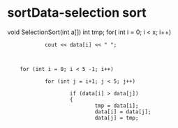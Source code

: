 sortData-selection sort
========




void SelectionSort(int a[])
        int tmp;
        for( int i = 0; i < x; i++)
                
                cout << data[i] << " ";

        

        for (int i = 0; i < 5 -1; i++)

                for (int j = i+1; j < 5; j++)

                        if (data[i] > data[j])
                        {
                                tmp = data[i];
                                data[i] = data[j];
                                data[j] = tmp;
